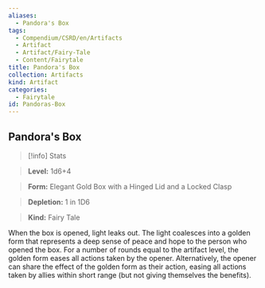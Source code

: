 ```yaml
---
aliases:
  - Pandora's Box
tags:
  - Compendium/CSRD/en/Artifacts
  - Artifact
  - Artifact/Fairy-Tale
  - Content/Fairytale
title: Pandora's Box
collection: Artifacts
kind: Artifact
categories:
  - Fairytale
id: Pandoras-Box
---
```

## Pandora's Box    
>[!info] Stats    
> **Level:** 1d6+4    
> **Form:** Elegant Gold Box with a Hinged Lid and a Locked Clasp    
> **Depletion:** 1 in 1D6    
> **Kind:** Fairy Tale  
    
When the box is opened, light leaks out. The light coalesces into a golden form that represents a deep sense of peace and hope to the person who opened the box. For a number of rounds equal to the artifact level, the golden form eases all actions taken by the opener. Alternatively, the opener can share the effect of the golden form as their action, easing all actions taken by allies within short range (but not giving themselves the benefits).
